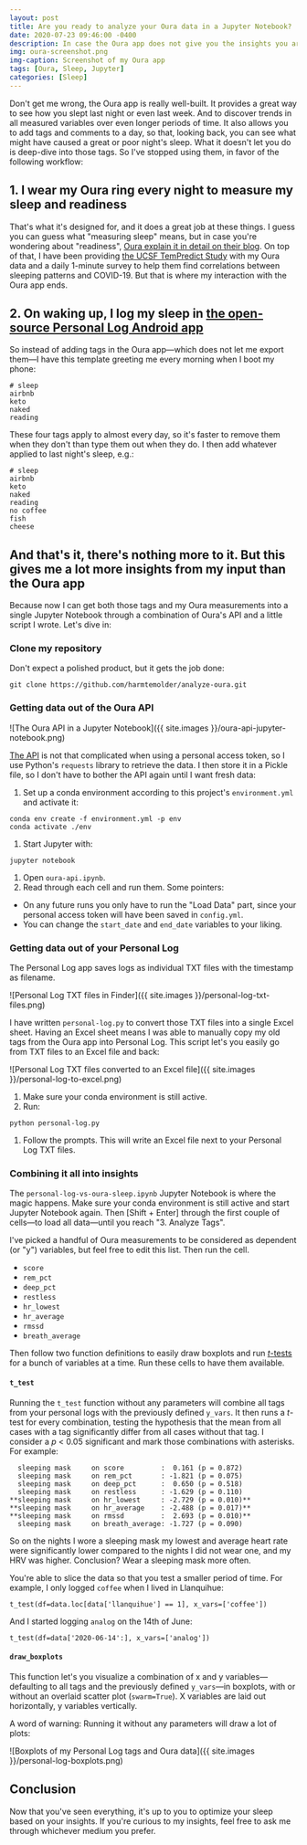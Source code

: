 ```yaml
---
layout: post
title: Are you ready to analyze your Oura data in a Jupyter Notebook?
date: 2020-07-23 09:46:00 -0400
description: In case the Oura app does not give you the insights you are looking for, Jupyter will.
img: oura-screenshot.png
img-caption: Screenshot of my Oura app
tags: [Oura, Sleep, Jupyter]
categories: [Sleep]
---
```

Don't get me wrong, the Oura app is really well-built. It provides a great way to see how you slept last night or even last week. And to discover trends in all measured variables over even longer periods of time. It also allows you to add tags and comments to a day, so that, looking back, you can see what might have caused a great or poor night's sleep. What it doesn't let you do is deep-dive into those tags. So I've stopped using them, in favor of the following workflow:

## 1. I wear my Oura ring every night to measure my sleep and readiness

That's what it's designed for, and it does a great job at these things. I guess you can guess what "measuring sleep" means, but in case you're wondering about "readiness", [Oura explain it in detail on their blog](https://ouraring.com/readiness-score). On top of that, I have been providing [the UCSF TemPredict Study](https://ouraring.com/ucsf-tempredict-study) with my Oura data and a daily 1-minute survey to help them find correlations between sleeping patterns and COVID-19. But that is where my interaction with the Oura app ends.

## 2. On waking up, I log my sleep in [the open-source Personal Log Android app](https://f-droid.org/packages/com.tiwa.pl/)

So instead of adding tags in the Oura app—which does not let me export them—I have this template greeting me every morning when I boot my phone:

```
# sleep
airbnb
keto
naked
reading
```

These four tags apply to almost every day, so it's faster to remove them when they don't than type them out when they do. I then add whatever applied to last night's sleep, e.g.:

```
# sleep
airbnb
keto
naked
reading
no coffee
fish
cheese
```

## And that's it, there's nothing more to it. But this gives me a lot more insights from my input than the Oura app

Because now I can get both those tags and my Oura measurements into a single Jupyter Notebook through a combination of Oura's API and a little script I wrote. Let's dive in:

### Clone my repository

Don't expect a polished product, but it gets the job done:

```shell
git clone https://github.com/harmtemolder/analyze-oura.git
```

### Getting data out of the Oura API

![The Oura API in a Jupyter Notebook]({{ site.images }}/oura-api-jupyter-notebook.png)

[The API](https://cloud.ouraring.com/docs/) is not that complicated when using a personal access token, so I use Python's `requests` library to retrieve the data. I then store it in a Pickle file, so I don't have to bother the API again until I want fresh data:

1. Set up a conda environment according to this project's `environment.yml` and activate it:
  ```shell
  conda env create -f environment.yml -p env
  conda activate ./env
  ```
1. Start Jupyter with:
  ```shell
  jupyter notebook
  ```
1. Open `oura-api.ipynb`.
1. Read through each cell and run them. Some pointers:
  * On any future runs you only have to run the "Load Data" part, since your personal access token will have been saved in `config.yml`.
  * You can change the `start_date` and `end_date` variables to your liking.

### Getting data out of your Personal Log

The Personal Log app saves logs as individual TXT files with the timestamp as filename.

![Personal Log TXT files in Finder]({{ site.images }}/personal-log-txt-files.png)

I have written `personal-log.py` to convert those TXT files into a single Excel sheet. Having an Excel sheet means I was able to manually copy my old tags from the Oura app into Personal Log. This script let's you easily go from TXT files to an Excel file and back:

![Personal Log TXT files converted to an Excel file]({{ site.images }}/personal-log-to-excel.png)

1. Make sure your conda environment is still active.
1. Run:
  ```shell
  python personal-log.py
  ```
1. Follow the prompts. This will write an Excel file next to your Personal Log TXT files.

### Combining it all into insights

The `personal-log-vs-oura-sleep.ipynb` Jupyter Notebook is where the magic happens. Make sure your conda environment is still active and start Jupyter Notebook again. Then [Shift + Enter] through the first couple of cells—to load all data—until you reach "3. Analyze Tags".

I've picked a handful of Oura measurements to be considered as dependent (or "y") variables, but feel free to edit this list. Then run the cell.
* `score`
* `rem_pct`
* `deep_pct`
* `restless`
* `hr_lowest`
* `hr_average`
* `rmssd`
* `breath_average`

Then follow two function definitions to easily draw boxplots and run [*t*-tests](https://en.wikipedia.org/wiki/Student%27s_t-test) for a bunch of variables at a time. Run these cells to have them available.

#### `t_test`

Running the `t_test` function without any parameters will combine all tags from your personal logs with the previously defined `y_vars`. It then runs a *t*-test for every combination, testing the hypothesis that the mean from all cases with a tag significantly differ from all cases without that tag. I consider a *p* < 0.05 significant and mark those combinations with asterisks. For example:

```
  sleeping mask     on score         :  0.161 (p = 0.872)  
  sleeping mask     on rem_pct       : -1.821 (p = 0.075)  
  sleeping mask     on deep_pct      :  0.650 (p = 0.518)  
  sleeping mask     on restless      : -1.629 (p = 0.110)  
**sleeping mask     on hr_lowest     : -2.729 (p = 0.010)**
**sleeping mask     on hr_average    : -2.488 (p = 0.017)**
**sleeping mask     on rmssd         :  2.693 (p = 0.010)**
  sleeping mask     on breath_average: -1.727 (p = 0.090)  
```

So on the nights I wore a sleeping mask my lowest and average heart rate were significantly lower compared to the nights I did not wear one, and my HRV was higher. Conclusion? Wear a sleeping mask more often.

You're able to slice the data so that you test a smaller period of time. For example, I only logged `coffee` when I lived in Llanquihue:

```
t_test(df=data.loc[data['llanquihue'] == 1], x_vars=['coffee'])
```

And I started logging `analog` on the 14th of June:

```
t_test(df=data['2020-06-14':], x_vars=['analog'])
```

#### `draw_boxplots`

This function let's you visualize a combination of x and y variables—defaulting to all tags and the previously defined `y_vars`—in boxplots, with or without an overlaid scatter plot (`swarm=True`). X variables are laid out horizontally, y variables vertically.

A word of warning: Running it without any parameters will draw a lot of plots:

![Boxplots of my Personal Log tags and Oura data]({{ site.images }}/personal-log-boxplots.png)

## Conclusion

Now that you've seen everything, it's up to you to optimize your sleep based on your insights. If you're curious to my insights, feel free to ask me through whichever medium you prefer.
